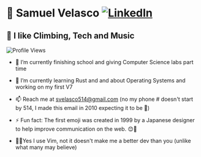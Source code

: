 # 🚀 **Samuel Velasco**  [![LinkedIn](https://img.shields.io/badge/LinkedIn-Connect-0077B5?style=flat&logo=linkedin&logoColor=white)](https://www.linkedin.com/in/samuelvelascodev)  
## 🎸 I like Climbing, Tech and Music  

   ![Profile Views](https://komarev.com/ghpvc/?username=VelaSam)

- 🔭 I’m currently finishing school and giving Computer Science labs part time

- 🌱 I’m currently learning Rust and and about Operating Systems and working on my first V7

- 📫 Reach me at svelasco514@gmail.com (no my phone # doesn't start by 514, I made this email in 2010 expecting it to be 🐔) 

- ⚡ Fun fact: The first emoji was created in 1999 by a Japanese designer to help improve communication on the web. 😊💼

- 👨‍💻Yes I use Vim, not it doesn't make me a better dev than you (unlike what many may believe)
